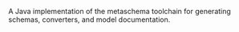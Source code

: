 A Java implementation of the metaschema toolchain for generating schemas, converters, and model documentation.